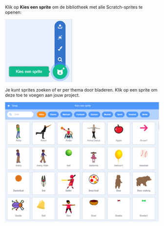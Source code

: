 Klik op **Kies een sprite** om de bibliotheek met alle Scratch-sprites te openen:

![Het pictogram 'Kies een Sprite' gemarkeerd.](images/sprite-library.png)

Je kunt sprites zoeken of er per thema door bladeren. Klik op een sprite om deze toe te voegen aan jouw project.

![De Sprite-bibliotheek.](images/sprite-choose.png)
